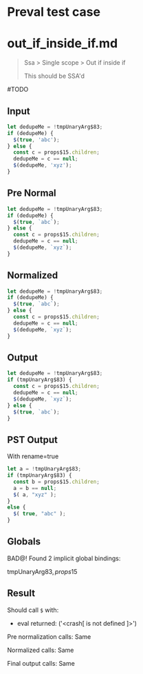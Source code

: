 # Preval test case

# out_if_inside_if.md

> Ssa > Single scope > Out if inside if
>
> This should be SSA'd

#TODO

## Input

`````js filename=intro
let dedupeMe = !tmpUnaryArg$83;
if (dedupeMe) {
  $(true, 'abc');
} else {
  const c = props$15.children;
  dedupeMe = c == null;
  $(dedupeMe, 'xyz');
}
`````

## Pre Normal

`````js filename=intro
let dedupeMe = !tmpUnaryArg$83;
if (dedupeMe) {
  $(true, `abc`);
} else {
  const c = props$15.children;
  dedupeMe = c == null;
  $(dedupeMe, `xyz`);
}
`````

## Normalized

`````js filename=intro
let dedupeMe = !tmpUnaryArg$83;
if (dedupeMe) {
  $(true, `abc`);
} else {
  const c = props$15.children;
  dedupeMe = c == null;
  $(dedupeMe, `xyz`);
}
`````

## Output

`````js filename=intro
let dedupeMe = !tmpUnaryArg$83;
if (tmpUnaryArg$83) {
  const c = props$15.children;
  dedupeMe = c == null;
  $(dedupeMe, `xyz`);
} else {
  $(true, `abc`);
}
`````

## PST Output

With rename=true

`````js filename=intro
let a = !tmpUnaryArg$83;
if (tmpUnaryArg$83) {
  const b = props$15.children;
  a = b == null;
  $( a, "xyz" );
}
else {
  $( true, "abc" );
}
`````

## Globals

BAD@! Found 2 implicit global bindings:

tmpUnaryArg$83, props$15

## Result

Should call `$` with:
 - eval returned: ('<crash[ <ref> is not defined ]>')

Pre normalization calls: Same

Normalized calls: Same

Final output calls: Same
